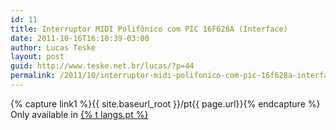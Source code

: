 ```yaml
---
id: 11
title: Interruptor MIDI Polifônico com PIC 16F628A (Interface)
date: 2011-10-16T16:10:39-03:00
author: Lucas Teske
layout: post
guid: http://www.teske.net.br/lucas/?p=44
permalink: /2011/10/interruptor-midi-polifonico-com-pic-16f628a-interface/
---
```


{% capture link1 %}{{ site.baseurl_root }}/pt{{ page.url}}{% endcapture %}
Only available in <a href="{{ link1 }}" >{% t langs.pt %}</a>
